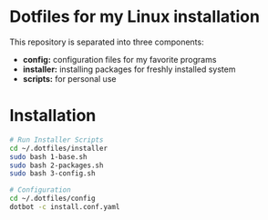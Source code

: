 # Dotfiles for my Linux installation
This repository is separated into three components:
- **config:** configuration files for my favorite programs
- **installer:** installing packages for freshly installed system
- **scripts:** for personal use

# Installation

```bash
# Run Installer Scripts
cd ~/.dotfiles/installer
sudo bash 1-base.sh
sudo bash 2-packages.sh
sudo bash 3-config.sh

# Configuration
cd ~/.dotfiles/config
dotbot -c install.conf.yaml
```
